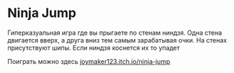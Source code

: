 # Ninja Jump
Гиперказуальная игра где вы прыгаете по стенам ниндзя. Одна стена двигается вверх, а друга вниз тем самым зарабатывая очки. На стенах присутствуют шипы. Если ниндзя коснется их то упадет

Поиграть можно здесь [joymaker123.itch.io/ninja-jump](https://joymaker123.itch.io/ninja-jump)
